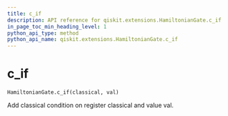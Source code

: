 ```yaml
---
title: c_if
description: API reference for qiskit.extensions.HamiltonianGate.c_if
in_page_toc_min_heading_level: 1
python_api_type: method
python_api_name: qiskit.extensions.HamiltonianGate.c_if
---
```


# c\_if

<span id="qiskit.extensions.HamiltonianGate.c_if" />

`HamiltonianGate.c_if(classical, val)`

Add classical condition on register classical and value val.

